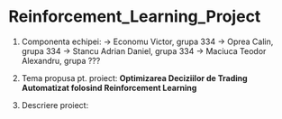 # Reinforcement_Learning_Project

1. Componenta echipei:
   -> Economu Victor, grupa 334
   -> Oprea Calin, grupa 334
   -> Stancu Adrian Daniel, grupa 334
   -> Maciuca Teodor Alexandru, grupa ???

2. Tema propusa pt. proiect: **Optimizarea Deciziilor de Trading Automatizat folosind Reinforcement Learning**

3. Descriere proiect:

   

